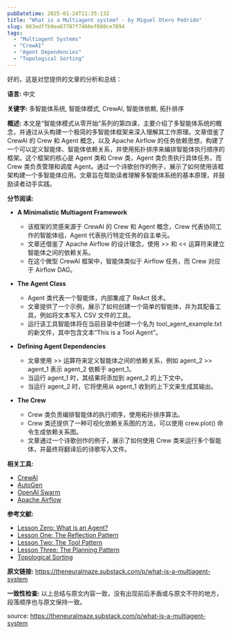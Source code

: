 ```yaml
---
pubDatetime: 2025-01-24T11:35:13Z
title: "What is a Multiagent system? - by Miguel Otero Pedrido"
slug: 063edffb9ea67787f7466ef080ce7894
tags:
  - "Multiagent Systems"
  - "CrewAI"
  - "Agent Dependencies"
  - "Topological Sorting"
---
```


好的，这是对您提供的文章的分析和总结：

**语言:** 中文

**关键字:** 多智能体系统, 智能体模式, CrewAI, 智能体依赖, 拓扑排序

**概述:**
本文是“智能体模式从零开始”系列的第四课，主要介绍了多智能体系统的概念，并通过从头构建一个极简的多智能体框架来深入理解其工作原理。文章借鉴了 CrewAI 的 Crew 和 Agent 概念，以及 Apache Airflow 的任务依赖思想，构建了一个可以定义智能体、智能体依赖关系，并使用拓扑排序来编排智能体执行顺序的框架。这个框架的核心是 Agent 类和 Crew 类，Agent 类负责执行具体任务，而 Crew 类负责管理和调度 Agent。通过一个诗歌创作的例子，展示了如何使用该框架构建一个多智能体应用。文章旨在帮助读者理解多智能体系统的基本原理，并鼓励读者动手实践。

**分节阅读:**

- **A Minimalistic Multiagent Framework**

  - 该框架的灵感来源于 CrewAI 的 Crew 和 Agent 概念，Crew 代表协同工作的智能体组，Agent 代表执行特定任务的自主单元。
  - 文章还借鉴了 Apache Airflow 的设计理念，使用 \>\> 和 << 运算符来建立智能体之间的依赖关系。
  - 在这个微型 CrewAI 框架中，智能体类似于 Airflow 任务，而 Crew 对应于 Airflow DAG。

- **The Agent Class**

  - Agent 类代表一个智能体，内部集成了 ReAct 技术。
  - 文章提供了一个示例，展示了如何创建一个简单的智能体，并为其配备工具，例如将文本写入 CSV 文件的工具。
  - 运行该工具智能体将在当前目录中创建一个名为 tool_agent_example.txt 的新文件，其中包含文本“This is a Tool Agent”。

- **Defining Agent Dependencies**

  - 文章使用 \>\> 运算符来定义智能体之间的依赖关系，例如 agent_2 \>\> agent_1 表示 agent_2 依赖于 agent_1。
  - 当运行 agent_1 时，其结果将添加到 agent_2 的上下文中。
  - 当运行 agent_2 时，它将使用从 agent_1 收到的上下文来生成其输出。

- **The Crew**
  - Crew 类负责编排智能体的执行顺序，使用拓扑排序算法。
  - Crew 类还提供了一种可视化依赖关系图的方法，可以使用 crew.plot() 命令生成依赖关系图。
  - 文章通过一个诗歌创作的例子，展示了如何使用 Crew 类来运行多个智能体，并最终将翻译后的诗歌写入文件。

**相关工具:**

- [CrewAI](https://www.crewai.com/)
- [AutoGen](https://microsoft.github.io/autogen/0.2/)
- [OpenAI Swarm](https://github.com/openai/swarm)
- [Apache Airflow](https://airflow.apache.org/)

**参考文献:**

- [Lesson Zero: What is an Agent?](https://theneuralmaze.substack.com/p/what-is-an-agent)
- [Lesson One: The Reflection Pattern](https://theneuralmaze.substack.com/p/reflection-pattern-agents-that-think)
- [Lesson Two: The Tool Pattern](https://theneuralmaze.substack.com/p/agent-tools-the-bridge-to-the-outside)
- [Lesson Three: The Planning Pattern](https://theneuralmaze.substack.com/p/building-a-react-agent-from-scratch)
- [Topological Sorting](https://en.wikipedia.org/wiki/Topological_sorting)

**原文链接:** https://theneuralmaze.substack.com/p/what-is-a-multiagent-system

**一致性检查:**
以上总结与原文内容一致，没有出现前后矛盾或与原文不符的地方，段落顺序也与原文保持一致。

source: https://theneuralmaze.substack.com/p/what-is-a-multiagent-system
